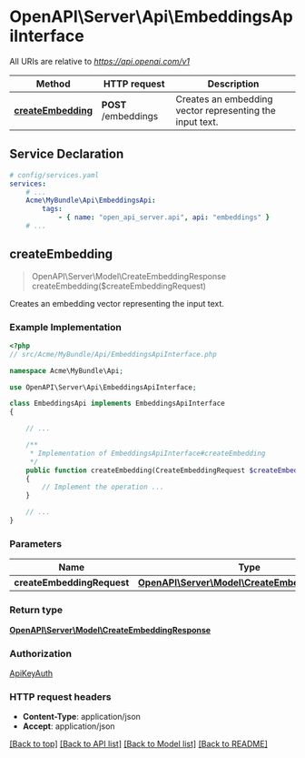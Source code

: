 # OpenAPI\Server\Api\EmbeddingsApiInterface

All URIs are relative to *https://api.openai.com/v1*

Method | HTTP request | Description
------------- | ------------- | -------------
[**createEmbedding**](EmbeddingsApiInterface.md#createEmbedding) | **POST** /embeddings | Creates an embedding vector representing the input text.


## Service Declaration
```yaml
# config/services.yaml
services:
    # ...
    Acme\MyBundle\Api\EmbeddingsApi:
        tags:
            - { name: "open_api_server.api", api: "embeddings" }
    # ...
```

## **createEmbedding**
> OpenAPI\Server\Model\CreateEmbeddingResponse createEmbedding($createEmbeddingRequest)

Creates an embedding vector representing the input text.

### Example Implementation
```php
<?php
// src/Acme/MyBundle/Api/EmbeddingsApiInterface.php

namespace Acme\MyBundle\Api;

use OpenAPI\Server\Api\EmbeddingsApiInterface;

class EmbeddingsApi implements EmbeddingsApiInterface
{

    // ...

    /**
     * Implementation of EmbeddingsApiInterface#createEmbedding
     */
    public function createEmbedding(CreateEmbeddingRequest $createEmbeddingRequest, int &$responseCode, array &$responseHeaders): array|object|null
    {
        // Implement the operation ...
    }

    // ...
}
```

### Parameters

Name | Type | Description  | Notes
------------- | ------------- | ------------- | -------------
 **createEmbeddingRequest** | [**OpenAPI\Server\Model\CreateEmbeddingRequest**](../Model/CreateEmbeddingRequest.md)|  |

### Return type

[**OpenAPI\Server\Model\CreateEmbeddingResponse**](../Model/CreateEmbeddingResponse.md)

### Authorization

[ApiKeyAuth](../../README.md#ApiKeyAuth)

### HTTP request headers

 - **Content-Type**: application/json
 - **Accept**: application/json

[[Back to top]](#) [[Back to API list]](../../README.md#documentation-for-api-endpoints) [[Back to Model list]](../../README.md#documentation-for-models) [[Back to README]](../../README.md)

